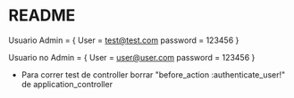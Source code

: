 # README

Usuario Admin = {
                    User = test@test.com
                    password = 123456
                }

Usuario no Admin = {
                    User = user@user.com
                    password = 123456
                    }               

* Para correr test de controller borrar "before_action :authenticate_user!" de application_controller
